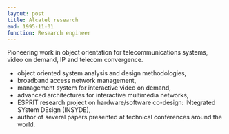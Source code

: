 ```yaml
---
layout: post
title: Alcatel research
end: 1995-11-01
function: Research engineer
---
```


Pioneering work in object orientation for telecommunications systems, video on demand, IP and telecom convergence.

+ object oriented system analysis and design methodologies,
+ broadband access network management,
+ management system for interactive video on demand,
+ advanced architectures for interactive multimedia networks,
+ ESPRIT research project on hardware/software co-design: INtegrated SYstem DEsign (INSYDE),
+ author of several papers presented at technical conferences around the world.
